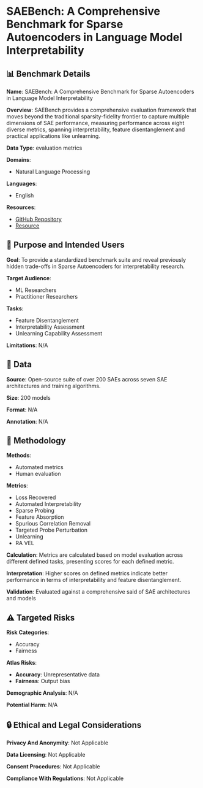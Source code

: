 # SAEBench: A Comprehensive Benchmark for Sparse Autoencoders in Language Model Interpretability

## 📊 Benchmark Details

**Name**: SAEBench: A Comprehensive Benchmark for Sparse Autoencoders in Language Model Interpretability

**Overview**: SAEBench provides a comprehensive evaluation framework that moves beyond the traditional sparsity-fidelity frontier to capture multiple dimensions of SAE performance, measuring performance across eight diverse metrics, spanning interpretability, feature disentanglement and practical applications like unlearning.

**Data Type**: evaluation metrics

**Domains**:
- Natural Language Processing

**Languages**:
- English

**Resources**:
- [GitHub Repository](https://github.com/adamkarvonen/SAEBench)
- [Resource](http://neuronpedia.org/sae-bench)

## 🎯 Purpose and Intended Users

**Goal**: To provide a standardized benchmark suite and reveal previously hidden trade-offs in Sparse Autoencoders for interpretability research.

**Target Audience**:
- ML Researchers
- Practitioner Researchers

**Tasks**:
- Feature Disentanglement
- Interpretability Assessment
- Unlearning Capability Assessment

**Limitations**: N/A

## 💾 Data

**Source**: Open-source suite of over 200 SAEs across seven SAE architectures and training algorithms.

**Size**: 200 models

**Format**: N/A

**Annotation**: N/A

## 🔬 Methodology

**Methods**:
- Automated metrics
- Human evaluation

**Metrics**:
- Loss Recovered
- Automated Interpretability
- Sparse Probing
- Feature Absorption
- Spurious Correlation Removal
- Targeted Probe Perturbation
- Unlearning
- RA VEL

**Calculation**: Metrics are calculated based on model evaluation across different defined tasks, presenting scores for each defined metric.

**Interpretation**: Higher scores on defined metrics indicate better performance in terms of interpretability and feature disentanglement.

**Validation**: Evaluated against a comprehensive said of SAE architectures and models

## ⚠️ Targeted Risks

**Risk Categories**:
- Accuracy
- Fairness

**Atlas Risks**:
- **Accuracy**: Unrepresentative data
- **Fairness**: Output bias

**Demographic Analysis**: N/A

**Potential Harm**: N/A

## 🔒 Ethical and Legal Considerations

**Privacy And Anonymity**: Not Applicable

**Data Licensing**: Not Applicable

**Consent Procedures**: Not Applicable

**Compliance With Regulations**: Not Applicable
